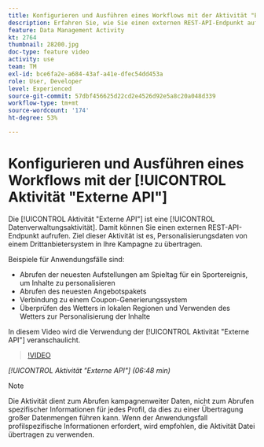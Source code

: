 ```yaml
---
title: Konfigurieren und Ausführen eines Workflows mit der Aktivität "Externe API"
description: Erfahren Sie, wie Sie einen externen REST-API-Endpunkt aufrufen, um Personalisierungsdaten von einem Drittanbietersystem in Ihre Kampagne zu ziehen.
feature: Data Management Activity
kt: 2764
thumbnail: 28200.jpg
doc-type: feature video
activity: use
team: TM
exl-id: bce6fa2e-a684-43af-a41e-dfec54dd453a
role: User, Developer
level: Experienced
source-git-commit: 57dbf456625d22cd2e4526d92e5a8c20a048d339
workflow-type: tm+mt
source-wordcount: '174'
ht-degree: 53%

---
```


# Konfigurieren und Ausführen eines Workflows mit der [!UICONTROL Aktivität &quot;Externe API&quot;]

Die [!UICONTROL Aktivität &quot;Externe API&quot;] ist eine [!UICONTROL Datenverwaltungsaktivität]. Damit können Sie einen externen REST-API-Endpunkt aufrufen. Ziel dieser Aktivität ist es, Personalisierungsdaten von einem Drittanbietersystem in Ihre Kampagne zu übertragen.

Beispiele für Anwendungsfälle sind:

* Abrufen der neuesten Aufstellungen am Spieltag für ein Sportereignis, um Inhalte zu personalisieren
* Abrufen des neuesten Angebotspakets
* Verbindung zu einem Coupon-Generierungssystem
* Überprüfen des Wetters in lokalen Regionen und Verwenden des Wetters zur Personalisierung der Inhalte

In diesem Video wird die Verwendung der [!UICONTROL Aktivität &quot;Externe API&quot;] veranschaulicht.

>[!VIDEO](https://video.tv.adobe.com/v/28200/?quality=12)

*[!UICONTROL Aktivität &quot;Externe API&quot;] (06:48 min)*

>[!NOTE]
>
>Die Aktivität dient zum Abrufen kampagnenweiter Daten, nicht zum Abrufen spezifischer Informationen für jedes Profil, da dies zu einer Übertragung großer Datenmengen führen kann. Wenn der Anwendungsfall profilspezifische Informationen erfordert, wird empfohlen, die Aktivität Datei übertragen zu verwenden.

